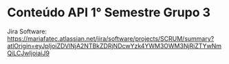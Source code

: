 # Conteúdo API 1° Semestre Grupo 3

Jira Software: https://mariafatec.atlassian.net/jira/software/projects/SCRUM/summary?atlOrigin=eyJpIjoiZDVlNjA2NTBkZDRjNDcwYzk4YWM3OWM3NjRiZTYwNmQiLCJwIjoiaiJ9
